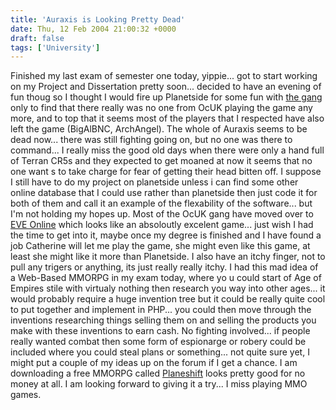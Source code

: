 ```yaml
---
title: 'Auraxis is Looking Pretty Dead'
date: Thu, 12 Feb 2004 21:00:32 +0000
draft: false
tags: ['University']
---
```


Finished my last exam of semester one today, yippie... got to start working on my Project and Dissertation pretty soon... decided to have an evening of fun thoug so I thought I would fire up Planetside for some fun with [the gang](http://www.oc-ps.co.uk/) only to find that there really was no one from OcUK playing the game any more, and to top that it seems most of the players that I respected have also left the game (BigAlBNC, ArchAngel). The whole of Auraxis seems to be dead now... there was still fighting going on, but no one was there to command... I really miss the good old days when there were only a hand full of Terran CR5s and they expected to get moaned at now it seems that no one want s to take charge for fear of getting their head bitten off. I suppose I still have to do my project on planetside unless i can find some other online database that I could use rather than planetside then just code it for both of them and call it an example of the flexability of the software... but I'm not holding my hopes up. Most of the OcUK gang have moved over to [EVE Online](https://secure.eve-online.com/redir.asp?aid=100072) which looks like an absoloutly excelent game... just wish I had the time to get into it, maybe once my degree is finished and I have found a job Catherine will let me play the game, she might even like this game, at least she might like it more than Planetside. I also have an itchy finger, not to pull any trigers or anything, its just really really itchy. I had this mad idea of a Web-Based MMORPG in my exam today, where yo u could start of Age of Empires stile with virtualy nothing then research you way into other ages... it would probably require a huge invention tree but it could be really quite cool to put together and implement in PHP... you could then move through the inventions researching things selling them on and selling the products you make with these inventions to earn cash. No fighting involved... if people really wanted combat then some form of espionarge or robery could be included where you could steal plans or something... not quite sure yet, I might put a couple of my ideas up on the forum if I get a chance. I am downloading a free MMORPG called [Planeshift](http://www.planeshift.it/) looks pretty good for no money at all. I am looking forward to giving it a try... I miss playing MMO games.